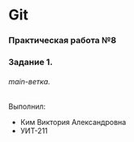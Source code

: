 # Git
### Практическая работа №8
### Задание 1.
###### main-ветка. 

Выполнил:
* Ким Виктория Александровна
* УИТ-211

